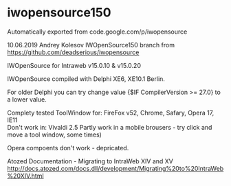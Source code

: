 # iwopensource150
Automatically exported from code.google.com/p/iwopensource

10.06.2019 Andrey Kolesov 
IWOpenSource150 branch from https://github.com/deadserious/iwopensource




IWOpenSource for Intraweb v15.0.10 & v15.0.20

IWOpenSource compiled with  Delphi XE6,  XE10.1 Berlin.

For older Delphi you can try change value {$IF CompilerVersion >= 27.0} to a lower value.

Complety tested ToolWindow for: FireFox v52, Chrome, Safary, Opera 17, IE11  
Don't work in: Vivaldi 2.5
Partly work in a mobile brousers - try click and move a tool window, some times)

Opera compoents don't work - depricated.


Atozed Documentation - Migrating to IntraWeb XIV and XV
http://docs.atozed.com/docs.dll/development/Migrating%20to%20IntraWeb%20XIV.html
